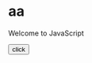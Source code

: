 # aa
<html>  
<head>  
<script type="text/javascript">  
function msg(){  
 alert("Hello Javatpoint");  
}  
</script>  
</head>  
<body>  
<p>Welcome to JavaScript</p>  
<form>  
<input type="button" value="click" onclick="msg()"/>  
</form>  
</body>  
</html>  
